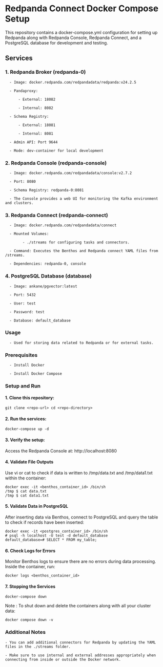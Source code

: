 # **Redpanda Connect Docker Compose Setup**

This repository contains a docker-compose.yml configuration for setting up Redpanda along with Redpanda Console, Redpanda Connect, and a PostgreSQL database for development and testing.

## **Services**

### **1. Redpanda Broker (redpanda-0)**

      - Image: docker.redpanda.com/redpandadata/redpanda:v24.2.5

      - Pandaproxy:

          - External: 18082

          - Internal: 8082

      - Schema Registry:

          - External: 18081

          - Internal: 8081

      - Admin API: Port 9644

      - Mode: dev-container for local development

### **2. Redpanda Console (redpanda-console)**

      - Image: docker.redpanda.com/redpandadata/console:v2.7.2

      - Port: 8080

      - Schema Registry: redpanda-0:8081

      - The Console provides a web UI for monitoring the Kafka environment and clusters.

### **3. Redpanda Connect (redpanda-connect)**

      - Image: docker.redpanda.com/redpandadata/connect

      - Mounted Volumes:

            - ./streams for configuring tasks and connectors.

      - Command: Executes the Benthos and Redpanda connect YAML files from /streams.

      - Dependencies: redpanda-0, console

### **4. PostgreSQL Database (database)**

      - Image: ankane/pgvector:latest

      - Port: 5432

      - User: test

      - Password: test

      - Database: default_database

### **Usage**

      - Used for storing data related to Redpanda or for external tasks.

### **Prerequisites**

      - Install Docker

      - Install Docker Compose

### **Setup and Run**

#### **1. Clone this repository:**

```
git clone <repo-url> cd <repo-directory>
```

#### **2. Run the services:**

```
docker-compose up -d
```

#### **3. Verify the setup:**


Access the Redpanda Console at: http://localhost:8080

#### **4. Validate File Outputs**
Use vi or cat to check if data is written to /tmp/data.txt and /tmp/data1.txt within the container:

```
docker exec -it <benthos_container_id> /bin/sh
/tmp $ cat data.txt
/tmp $ cat data1.txt
```

#### **5. Validate Data in PostgreSQL**
After inserting data via Benthos, connect to PostgreSQL and query the table to check if records have been inserted:

```
docker exec -it <postgres_container_id> /bin/sh
# psql -h localhost -U test -d default_database
default_database=# SELECT * FROM my_table;
```

#### **6. Check Logs for Errors**
Monitor Benthos logs to ensure there are no errors during data processing. Inside the container, run:

```
docker logs <benthos_container_id>
```

#### **7. Stopping the Services**

```
docker-compose down
```

Note : To shut down and delete the containers along with all your cluster data:

```
docker compose down -v
```

### **Additional Notes**

    - You can add additional connectors for Redpanda by updating the YAML files in the ./streams folder.

    - Make sure to use internal and external addresses appropriately when connecting from inside or outside the Docker network.

